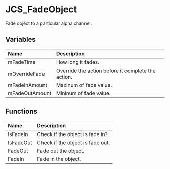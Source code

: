 # JCS_FadeObject

Fade object to a particular alpha channel.

## Variables

| Name           | Description                                        |
|:---------------|:---------------------------------------------------|
| mFadeTime      | How long it fades.                                 |
| mOverrideFade  | Override the action before it complete the action. |
| mFadeInAmount  | Maxinum of fade value.                             |
| mFadeOutAmount | Mininum of fade value.                             |

## Functions

| Name      | Description                      |
|:----------|:---------------------------------|
| IsFadeIn  | Check if the object is fade in?  |
| IsFadeOut | Check if the object is fade out. |
| FadeOut   | Fade out the object.             |
| FadeIn    | Fade in the object.              |
